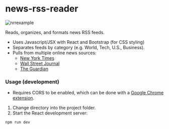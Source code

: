 # news-rss-reader
![nrrexample](https://user-images.githubusercontent.com/42192146/140623866-26317e9d-978e-4c82-9ba8-53d77e2e12bf.png)

Reads, organizes, and formats news RSS feeds.
* Uses Javascript/JSX with React and Bootstrap (for CSS styling)
* Separates feeds by category (e.g. World, Tech, U.S., Business).
* Pulls from multiple online news sources:
  * [New York Times](https://archive.nytimes.com/www.nytimes.com/services/xml/rss/index.html)
  * [Wall Street Journal](https://www.wsj.com/news/rss-news-and-feeds)
  * [The Guardian](https://www.theguardian.com/help/feeds)

### Usage (development)
* Requires CORS to be enabled, which can be done with a [Google Chrome extension](https://chrome.google.com/webstore/detail/allow-cors-access-control/lhobafahddgcelffkeicbaginigeejlf?hl=en).
1. Change directory into the project folder.
2. Start the React development server:
```
npm run dev
```

